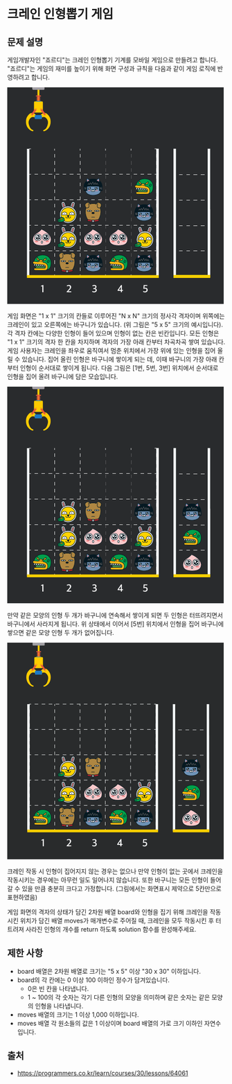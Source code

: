 # 크레인 인형뽑기 게임

## 문제 설명

게임개발자인 "죠르디"는 크레인 인형뽑기 기계를 모바일 게임으로 만들려고 합니다.
"죠르디"는 게임의 재미를 높이기 위해 화면 구성과 규칙을 다음과 같이 게임 로직에 반영하려고 합니다.

![크레인 게임 #1](/assets/crane_game_101.png?raw=true)

게임 화면은 "1 x 1" 크기의 칸들로 이루어진 "N x N" 크기의 정사각 격자이며 위쪽에는 크레인이 있고 오른쪽에는 바구니가 있습니다. (위 그림은 "5 x 5" 크기의 예시입니다). 각 격자 칸에는 다양한 인형이 들어 있으며 인형이 없는 칸은 빈칸입니다. 모든 인형은 "1 x 1" 크기의 격자 한 칸을 차지하며 격자의 가장 아래 칸부터 차곡차곡 쌓여 있습니다. 게임 사용자는 크레인을 좌우로 움직여서 멈춘 위치에서 가장 위에 있는 인형을 집어 올릴 수 있습니다. 집어 올린 인형은 바구니에 쌓이게 되는 데, 이때 바구니의 가장 아래 칸부터 인형이 순서대로 쌓이게 됩니다. 다음 그림은 [1번, 5번, 3번] 위치에서 순서대로 인형을 집어 올려 바구니에 담은 모습입니다.

![크레인 게임 #2](/assets/crane_game_102.png?raw=true)

만약 같은 모양의 인형 두 개가 바구니에 연속해서 쌓이게 되면 두 인형은 터뜨려지면서 바구니에서 사라지게 됩니다. 위 상태에서 이어서 [5번] 위치에서 인형을 집어 바구니에 쌓으면 같은 모양 인형 두 개가 없어집니다.

![크레인 게임 #2](/assets/crane_game_103.gif?raw=true)

크레인 작동 시 인형이 집어지지 않는 경우는 없으나 만약 인형이 없는 곳에서 크레인을 작동시키는 경우에는 아무런 일도 일어나지 않습니다. 또한 바구니는 모든 인형이 들어갈 수 있을 만큼 충분히 크다고 가정합니다. (그림에서는 화면표시 제약으로 5칸만으로 표현하였음)

게임 화면의 격자의 상태가 담긴 2차원 배열 board와 인형을 집기 위해 크레인을 작동시킨 위치가 담긴 배열 moves가 매개변수로 주어질 때, 크레인을 모두 작동시킨 후 터트려져 사라진 인형의 개수를 return 하도록 solution 함수를 완성해주세요.


## 제한 사항

* board 배열은 2차원 배열로 크기는 "5 x 5" 이상 "30 x 30" 이하입니다.
* board의 각 칸에는 0 이상 100 이하인 정수가 담겨있습니다.
  * 0은 빈 칸을 나타냅니다.
  * 1 ~ 100의 각 숫자는 각기 다른 인형의 모양을 의미하며 같은 숫자는 같은 모양의 인형을 나타냅니다.
* moves 배열의 크기는 1 이상 1,000 이하입니다.
* moves 배열 각 원소들의 값은 1 이상이며 board 배열의 가로 크기 이하인 자연수입니다.


## 출처

* https://programmers.co.kr/learn/courses/30/lessons/64061
